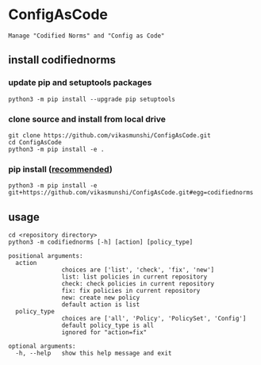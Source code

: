 # ConfigAsCode
    Manage "Codified Norms" and "Config as Code"
## install codifiednorms
### update pip and setuptools packages
    python3 -m pip install --upgrade pip setuptools
### clone source and install from local drive
    git clone https://github.com/vikasmunshi/ConfigAsCode.git
    cd ConfigAsCode
    python3 -m pip install -e .
### pip install (<u>recommended</u>)
    python3 -m pip install -e git+https://github.com/vikasmunshi/ConfigAsCode.git#egg=codifiednorms
## usage
    cd <repository directory>
    python3 -m codifiednorms [-h] [action] [policy_type]

    positional arguments:
      action       
                   choices are ['list', 'check', 'fix', 'new']
                   list: list policies in current repository
                   check: check policies in current repository
                   fix: fix policies in current repository
                   new: create new policy
                   default action is list
      policy_type  
                   choices are ['all', 'Policy', 'PolicySet', 'Config']
                   default policy_type is all
                   ignored for "action=fix"
    
    optional arguments:
      -h, --help   show this help message and exit

